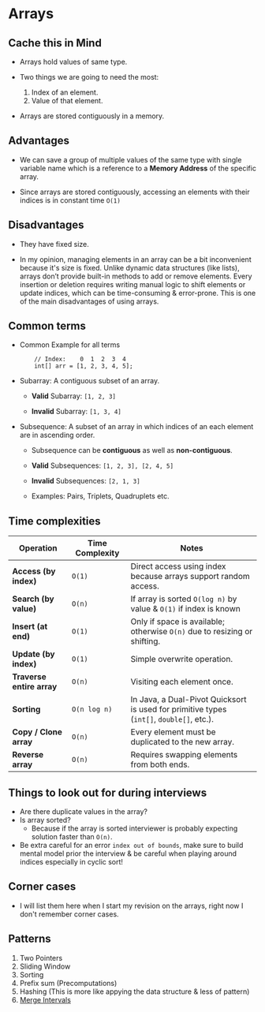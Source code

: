 # Arrays

## Cache this in Mind

- Arrays hold values of same type.

- Two things we are going to need the most:
    1. Index of an element.
    2. Value of that element.

- Arrays are stored contiguously in a memory.


## Advantages

- We can save a group of multiple values of the same type with single variable name which is a reference to a **Memory Address** of the specific array.

- Since arrays are stored contiguously, accessing an elements with their indices is in constant time `O(1)`


## Disadvantages

- They have fixed size.

- In my opinion, managing elements in an array can be a bit inconvenient because it's size is fixed. Unlike dynamic data structures (like lists), arrays don’t provide built-in methods to add or remove elements.
Every insertion or deletion requires writing manual logic to shift elements or update indices, which can be time-consuming & error-prone. This is one of the main disadvantages of using arrays.


## Common terms
- Common Example for all terms

    ````
        // Index:    0  1  2  3  4
        int[] arr = [1, 2, 3, 4, 5];
    ````

- Subarray: A contiguous subset of an array.
    - **Valid** Subarray: `[1, 2, 3]`

    - **Invalid** Subarray: `[1, 3, 4]`

- Subsequence: A subset of an array in which indices of an each element are in ascending order.
    - Subsequence can be **contiguous** as well as **non-contiguous**.

    - **Valid** Subsequences: `[1, 2, 3], [2, 4, 5]`
    - **Invalid** Subsequences: `[2, 1, 3]`
    - Examples: Pairs, Triplets, Quadruplets etc.

## Time complexities

| Operation | Time Complexity | Notes |
|------------|-----------------|--------|
| **Access (by index)** | `O(1)` | Direct access using index because arrays support random access. |
| **Search (by value)** | `O(n)` | If array is sorted `O(log n)` by value & `O(1)` if index is known |
| **Insert (at end)** | `O(1)` | Only if space is available; otherwise `O(n)` due to resizing or shifting. |
| **Update (by index)** | `O(1)` | Simple overwrite operation. |
| **Traverse entire array** | `O(n)` | Visiting each element once. |
| **Sorting** | `O(n log n)` | In Java, a Dual-Pivot Quicksort is used for primitive types (`int[]`, `double[]`, etc.). |
| **Copy / Clone array** | `O(n)` | Every element must be duplicated to the new array. |
| **Reverse array** | `O(n)` | Requires swapping elements from both ends. |


## Things to look out for during interviews

- Are there duplicate values in the array? 
- Is array sorted? 
    - Because if the array is sorted interviewer is probably expecting solution faster than `O(n)`.
- Be extra careful for an error `index out of bounds`, make sure to build mental model prior the interview & be careful when playing around indices especially in cyclic sort!


## Corner cases

- I will list them here when I start my revision on the arrays, right now I don't remember corner cases.


## Patterns

1. Two Pointers
2. Sliding Window
3. Sorting
4. Prefix sum (Precomputations)
5. Hashing (This is more like appying the data structure & less of pattern)
6. [Merge Intervals](mergeintervals/MergeIntervals.md)